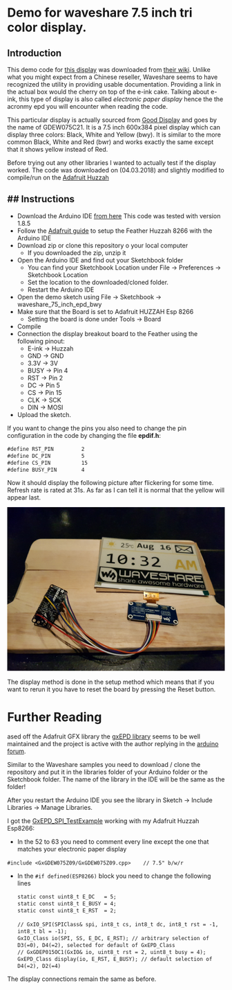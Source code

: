 # Demo for waveshare 7.5 inch tri color display.

## Introduction
This demo code for [this display](https://www.waveshare.com/7.5inch-e-paper-hat-c.htm) was downloaded from [their wiki](https://www.waveshare.com/wiki/File:7.5inch_e-paper_hat_b_code.7z).
Unlike what you might expect from a Chinese reseller, Waveshare seems to have recognized the utility in providing usable documentation. Providing a link in the actual box would the cherry on top of the e-ink cake. Talking about e-ink, this type of display is also called *electronic paper display* hence the the acronmy epd you will encounter when reading the code.

This particular display is actually sourced from [Good Display]() and goes by the name of GDEW075C21. It is a 7.5 inch 600x384 pixel display which can display three colors: Black, White and Yellow (bwy). It is similar to the more common Black, White and Red (bwr) and works exactly the same except that it shows yellow instead of Red.

Before trying out any other libraries I wanted to actually test if the display worked. The code was downloaded on (04.03.2018) and slightly modified to compile/run on the [Adafruit Huzzah](https://learn.adafruit.com/adafruit-feather-huzzah-esp8266)


## ## Instructions

* Download the Arduino IDE [from here]() This code was tested with version 1.8.5
* Follow the [Adafruit guide]() to setup the Feather Huzzah 8266 with the Arduino IDE
* Download zip or clone this repository o your local computer
    - If you downloaded the zip, unzip it
* Open the Arduino IDE and find out your Sketchbook folder
    - You can find your Sketchbook Location under File -> Preferences -> Sketchbook Location
    - Set the location to the downloaded/cloned folder.
    - Restart the Arduino IDE
* Open the demo sketch using File -> Sketchbook -> waveshare_75_inch_epd_bwy
* Make sure that the Board is set to Adafruit HUZZAH Esp 8266 
    - Setting the board is done under Tools -> Board
* Compile
* Connection the display breakout board to the Feather using the following pinout:
    - E-ink -> Huzzah
    - GND   -> GND
    - 3.3V  -> 3V
    - BUSY  -> Pin 4
    - RST   -> Pin 2
    - DC    -> Pin 5
    - CS    -> Pin 15
    - CLK   -> SCK
    - DIN   -> MOSI
* Upload the sketch.


If you want to change the pins you also need to change the pin configuration in the code by changing the file **epdif.h**:

```
#define RST_PIN         2
#define DC_PIN          5
#define CS_PIN          15
#define BUSY_PIN        4
```


Now it should display the following picture after flickering for some time. Refresh rate is rated at 31s. As far as I can tell it is normal that the yellow will appear last.

![Display](/res/display.png?raw=true "Adafruit Huzzah 8266 + 7.5 e-ink")

The display method is done in the setup method which means that if you want to rerun it you have to reset the board by pressing the Reset button.

# Further Reading

ased off the Adafruit GFX library the [gxEPD library](https://github.com/ZinggJM/GxEPD) seems to be well maintained and the project is active with the author replying in the [arduino forum](http://forum.arduino.cc/index.php?topic=487007.0).

Similar to the Waveshare samples you need to download / clone the repository and put it in the libraries folder of your Arduino folder or the Sketchbook folder. The name of the library in the IDE will be the same as the folder!

After you restart the Arduino IDE you see the library in Sketch -> Include Libraries -> Manage Libraries. 

I got the [GxEPD_SPI_TestExample](https://github.com/ZinggJM/GxEPD/tree/master/examples/GxEPD_SPI_TestExample) working with my Adafruit Huzzah Esp8266:

* In the 52 to 63 you need to comment every line except the one that matches your electronic paper display

 `#include <GxGDEW075Z09/GxGDEW075Z09.cpp>    // 7.5" b/w/r`

* In the `#if defined(ESP8266)` block you need to change the following lines

    ```
    static const uint8_t E_DC   = 5;
    static const uint8_t E_BUSY = 4;
    static const uint8_t E_RST  = 2;

    // GxIO_SPI(SPIClass& spi, int8_t cs, int8_t dc, int8_t rst = -1, int8_t bl = -1);
    GxIO_Class io(SPI, SS, E_DC, E_RST); // arbitrary selection of D3(=0), D4(=2), selected for default of GxEPD_Class
    // GxGDEP015OC1(GxIO& io, uint8_t rst = 2, uint8_t busy = 4);
    GxEPD_Class display(io, E_RST, E_BUSY); // default selection of D4(=2), D2(=4)
    ```

The display connections remain the same as before.